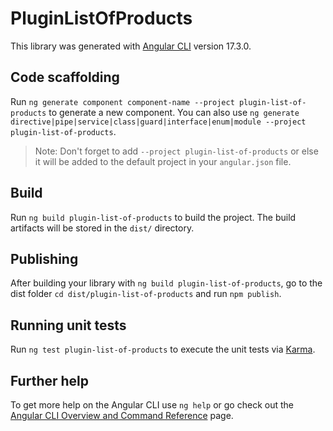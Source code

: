 # PluginListOfProducts

This library was generated with [Angular CLI](https://github.com/angular/angular-cli) version 17.3.0.

## Code scaffolding

Run `ng generate component component-name --project plugin-list-of-products` to generate a new component. You can also use `ng generate directive|pipe|service|class|guard|interface|enum|module --project plugin-list-of-products`.
> Note: Don't forget to add `--project plugin-list-of-products` or else it will be added to the default project in your `angular.json` file. 

## Build

Run `ng build plugin-list-of-products` to build the project. The build artifacts will be stored in the `dist/` directory.

## Publishing

After building your library with `ng build plugin-list-of-products`, go to the dist folder `cd dist/plugin-list-of-products` and run `npm publish`.

## Running unit tests

Run `ng test plugin-list-of-products` to execute the unit tests via [Karma](https://karma-runner.github.io).

## Further help

To get more help on the Angular CLI use `ng help` or go check out the [Angular CLI Overview and Command Reference](https://angular.io/cli) page.
